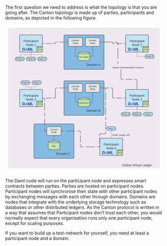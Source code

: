 The first question we need to address is what the topology is that you are going after. The Canton topology is made up of parties, participants and domains, as depicted in the following figure.


![Advanced Canton Topology](./assets/topology.svg)

The Daml code will run on the participant node and expresses smart contracts between parties. Parties are hosted on participant nodes. Participant nodes will synchronise their state with other participant nodes by exchanging messages with each other through domains. Domains are nodes that integrate with the underlying storage technology such as databases or other distributed ledgers. As the Canton protocol is written in a way that assumes that Participant nodes don’t trust each other, you would normally expect that every organisation runs only one participant node, except for scaling purposes.

If you want to build up a test-network for yourself, you need at least a participant node and a domain.
